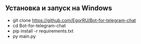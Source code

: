## Установка и запуск на Windows
- git clone https://github.com/EgorRU/Bot-for-telegram-chat
- cd Bot-for-telegram-chat
- pip install -r requirements.txt
- py main.py

